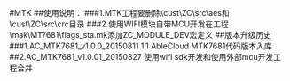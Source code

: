 #MTK
##使用说明：
###1.MTK工程要删除\cust\ZC\src\aes和\cust\ZC\src\crc目录 
###2.使用WIFI模块自带MCU开发在工程\mak\MT7681\flags_sta.mk添加ZC_MODULE_DEV宏定义
##版本升级历史
###1.AC_MTK7681_v1.0.0_20150811
1.1 AbleCloud MTK7681代码版本入库
##2.AC_MTK7681_v1.0.01_20150827
使用wifi sdk开发和使用外部mcu开发工程合并